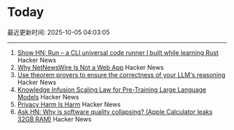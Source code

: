 # Today

最近更新时间: 2025-10-05 04:03:05

--- 
1. [Show HN: Run – a CLI universal code runner I built while learning Rust](https://github.com/Esubaalew/run) Hacker News
2. [Why NetNewsWire Is Not a Web App](https://inessential.com/2025/10/04/why-netnewswire-is-not-web-app.html) Hacker News
3. [Use theorem provers to ensure the correctness of your LLM's reasoning](https://github.com/DebarghaG/proofofthought) Hacker News
4. [Knowledge Infusion Scaling Law for Pre-Training Large Language Models](https://arxiv.org/abs/2509.19371) Hacker News
5. [Privacy Harm Is Harm](https://www.eff.org/deeplinks/2025/10/privacy-harm-harm) Hacker News
6. [Ask HN: Why is software quality collapsing? (Apple Calculator leaks 32GB RAM)](https://news.ycombinator.com/item?id=45474346) Hacker News
